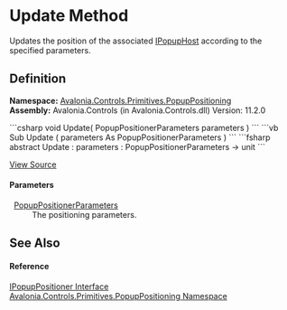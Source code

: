 # Update Method


Updates the position of the associated <a href="T_Avalonia_Controls_Primitives_IPopupHost">IPopupHost</a> according to the specified parameters.



## Definition
**Namespace:** <a href="N_Avalonia_Controls_Primitives_PopupPositioning">Avalonia.Controls.Primitives.PopupPositioning</a>  
**Assembly:** Avalonia.Controls (in Avalonia.Controls.dll) Version: 11.2.0

<Tabs groupId="api-code-preview">
<TabItem value="csharp" label="C#">
```csharp
void Update(
	PopupPositionerParameters parameters
)
```
</TabItem>
<TabItem value="vb" label="VB">
```vb
Sub Update ( 
	parameters As PopupPositionerParameters
)
```
</TabItem>
<TabItem value="fsharp" label="F#">
```fsharp
abstract Update : 
        parameters : PopupPositionerParameters -> unit 
```
</TabItem>
</Tabs>



<a href="https://github.com/AvaloniaUI/Avalonia/tree/master/src/Avalonia.Controls/Primitives/PopupPositioning/IPopupPositioner.cs" title="View the source code">View Source</a>



#### Parameters
<dl><dt>  <a href="T_Avalonia_Controls_Primitives_PopupPositioning_PopupPositionerParameters">PopupPositionerParameters</a></dt><dd>The positioning parameters.</dd></dl>

## See Also


#### Reference
<a href="T_Avalonia_Controls_Primitives_PopupPositioning_IPopupPositioner">IPopupPositioner Interface</a>  
<a href="N_Avalonia_Controls_Primitives_PopupPositioning">Avalonia.Controls.Primitives.PopupPositioning Namespace</a>  

